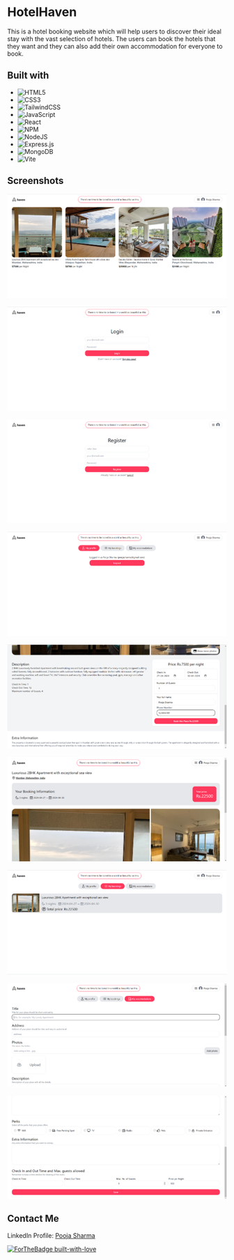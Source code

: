 # HotelHaven

This is a hotel booking website which will help users to discover their ideal stay with the vast selection of hotels. 
The users can book the hotels that they want and they can also add their own accommodation for everyone to book.

## Built with
* ![HTML5](https://img.shields.io/badge/html5-%23E34F26.svg?style=for-the-badge&logo=html5&logoColor=white)
* ![CSS3](https://img.shields.io/badge/css3-%231572B6.svg?style=for-the-badge&logo=css3&logoColor=white)
* ![TailwindCSS](https://img.shields.io/badge/tailwindcss-%2338B2AC.svg?style=for-the-badge&logo=tailwind-css&logoColor=white)
* ![JavaScript](https://img.shields.io/badge/javascript-%23323330.svg?style=for-the-badge&logo=javascript&logoColor=%23F7DF1E)
* ![React](https://img.shields.io/badge/react-%2320232a.svg?style=for-the-badge&logo=react&logoColor=%2361DAFB)
* ![NPM](https://img.shields.io/badge/NPM-%23CB3837.svg?style=for-the-badge&logo=npm&logoColor=white)
* ![NodeJS](https://img.shields.io/badge/node.js-6DA55F?style=for-the-badge&logo=node.js&logoColor=white)
* ![Express.js](https://img.shields.io/badge/express.js-%23404d59.svg?style=for-the-badge&logo=express&logoColor=%2361DAFB)
* ![MongoDB](https://img.shields.io/badge/MongoDB-%234ea94b.svg?style=for-the-badge&logo=mongodb&logoColor=white)
* ![Vite](https://img.shields.io/badge/vite-%23646CFF.svg?style=for-the-badge&logo=vite&logoColor=white)

## Screenshots
<kbd><img src="https://github.com/poojasharma097/HotelHaven/blob/main/screenshots/Haven-Home.png" /></kbd> 
&nbsp;&nbsp;&nbsp;
<kbd><img src="https://github.com/poojasharma097/HotelHaven/blob/main/screenshots/Haven-Login.png" /></kbd>
&nbsp;&nbsp;&nbsp;
<kbd><img src="https://github.com/poojasharma097/HotelHaven/blob/main/screenshots/Haven-Register.png" /></kbd>
&nbsp;&nbsp;&nbsp;
<kbd><img src="https://github.com/poojasharma097/HotelHaven/blob/main/screenshots/Haven-Profile.png" /></kbd>
&nbsp;&nbsp;&nbsp;
<kbd><img src="https://github.com/poojasharma097/HotelHaven/blob/main/screenshots/Haven-Booking1.png" /></kbd>
&nbsp;&nbsp;&nbsp;
<kbd><img src="https://github.com/poojasharma097/HotelHaven/blob/main/screenshots/Haven-Booking2.png" /></kbd>
&nbsp;&nbsp;&nbsp;
<kbd><img src="https://github.com/poojasharma097/HotelHaven/blob/main/screenshots/Haven-Bookings.png" /></kbd>
&nbsp;&nbsp;&nbsp;
<kbd><img src="https://github.com/poojasharma097/HotelHaven/blob/main/screenshots/Haven-Place_Form1.png" /></kbd>
&nbsp;&nbsp;&nbsp;
<kbd><img src="https://github.com/poojasharma097/HotelHaven/blob/main/screenshots/Haven-Place_Form2.png" /></kbd>

## Contact Me
LinkedIn Profile: [Pooja Sharma](https://www.linkedin.com/in/pooja-sharma-a80458222/)

[![ForTheBadge built-with-love](http://ForTheBadge.com/images/badges/built-with-love.svg)](https://GitHub.com/poojasharma097)
